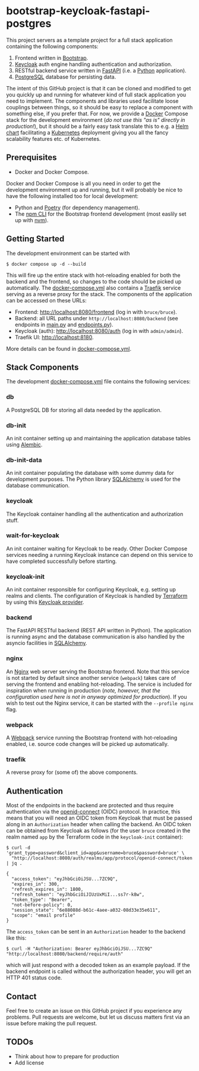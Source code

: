 # bootstrap-keycloak-fastapi-postgres

This project servers as a template project for a full stack application containing
the following components:
1. Frontend written in [Bootstrap](https://getbootstrap.com/).
2. [Keycloak](https://www.keycloak.org/) auth engine handling authentication
   and authorization.
3. RESTful backend service written in [FastAPI](https://fastapi.tiangolo.com/)
   (i.e. a [Python](https://www.python.org/) application).
4. [PostgreSQL](https://www.postgresql.org/) database for persisting data.

The intent of this GitHub project is that it can be cloned and modified to get you
quickly up and running for whatever kind of full stack application you need to
implement. The components and libraries used facilitate loose couplings between
things, so it should be easy to replace a component with something else, if you prefer
that. For now, we provide a [Docker](https://www.docker.com/) Compose stack for the
development environment (_do not use this "as is" directly in production!_), but it
should be a fairly easy task translate this to e.g. a [Helm chart](https://helm.sh/)
facilitating a [Kubernetes](https://kubernetes.io/) deployment giving you all the
fancy scalability features etc. of Kubernetes.

## Prerequisites

* Docker and Docker Compose.

Docker and Docker Compose is all you need in order to get the development environment
up and running, but it will probably be nice to have the following installed too for 
local development:
* Python and [Poetry](https://python-poetry.org/) (for dependency management).
* The [npm CLI](https://github.com/npm/cli) for the Bootstrap frontend development
  (most easlily set up with [nvm](https://github.com/nvm-sh/nvm)).

## Getting Started

The development environment can be started with
```
$ docker compose up -d --build
```

This will fire up the entire stack with hot-reloading enabled for both the backend
and the frontend, so changes to the code should be picked up automatically. The
[docker-compose.yml](docker-compose.yml) also contains a
[Traefik](https://traefik.io/traefik/) service serving as a reverse proxy for
the stack. The components of the application can be accessed on these URLs:
* Frontend: [http://localhost:8080/frontend](http://localhost:8080/frontend)
  (log in with `bruce/bruce`).
* Backend: all URL paths under `http://localhost:8080/backend` (see endpoints in
  [main.py](backend/backend/main.py) and
  [endpoints.py](backend/backend/endpoints.py)).
* Keycloak (auth): [http://localhost:8080/auth](http://localhost:8080/auth)
  (log in with `admin/admin`).
* Traefik UI: [http://localhost:8180](http://localhost:8180).

More details can be found in [docker-compose.yml](docker-compose.yml).

## Stack Components

The development [docker-compose.yml](docker-compose.yml) file contains the
following services:

### db
A PostgreSQL DB for storing all data needed by the application.

### db-init
An init container setting up and maintaining the application database tables
using [Alembic](https://alembic.sqlalchemy.org/en/latest/).

### db-init-data
An init container populating the database with some dummy data for
development purposes. The Python library
[SQLAlchemy](https://www.sqlalchemy.org/) is used for the database
communication.

### keycloak
The Keycloak container handling all the authentication and
authorization stuff.

### wait-for-keycloak
An init container waiting for Keycloak to be ready. Other Docker
Compose services needing a running Keycloak instance can depend on
this service to have completed successfully before starting.

### keycloak-init
An init container responsible for configuring Keycloak, e.g.
setting up realms and clients. The configuration of Keycloak is
handled by [Terraform](https://www.terraform.io/) by using this
[Keycloak provider](https://registry.terraform.io/providers/mrparkers/keycloak/latest/docs).

### backend
The FastAPI RESTful backend (REST API written in Python). The
application is running async and
the database communication is also handled by the asyncio facilities
in [SQLAlchemy](https://www.sqlalchemy.org/).

### nginx
An [Nginx](https://nginx.org/en/) web server serving the Bootstrap
frontend. Note that this service is not started by default since
another service (`webpack`) takes care of serving the frontend and
enabling hot-reloading. The service is included for inspiration when
running in production (_note, however, that the configuration used
here is not in anyway optimized for production_). If you wish to test
out the Nginx service, it can be started with the `--profile nginx`
flag.

### webpack
A [Webpack](https://webpack.js.org/) service running the Bootstrap
frontend with hot-reloading enabled, i.e. source code changes will
be picked up automatically.

### traefik
A reverse proxy for (some of) the above components. 

## Authentication

Most of the endpoints in the backend are protected and thus require
authentication via the
[openid-connect](https://auth0.com/docs/authenticate/protocols/openid-connect-protocol)
(OIDC) protocol. In practice, this means that you will need an OIDC token
from Keycloak that must be passed along in an `Authorization` header
when calling the backend. An OIDC token can be obtained from Keycloak as follows
(for the user `bruce` created in the realm named `app` by the Terraform code in
the `keycloak-init` container):
```
$ curl -d 'grant_type=password&client_id=app&username=bruce&password=bruce' \
  "http://localhost:8080/auth/realms/app/protocol/openid-connect/token | jq .

{
  "access_token": "eyJhbGciOiJSU...7ZC9Q",
  "expires_in": 300,
  "refresh_expires_in": 1800,
  "refresh_token": "eyJhbGciOiJIUzUxMiI...ss7r-k8w",
  "token_type": "Bearer",
  "not-before-policy": 0,
  "session_state": "6e88088d-b61c-4aee-a032-08d33e35e611",
  "scope": "email profile"
}
```
The `access_token` can be sent in an `Authorization` header to the backend
like this:
```
$ curl -H "Authorization: Bearer eyJhbGciOiJSU...7ZC9Q" "http://localhost:8080/backend/require/auth"
```
which will just respond with a decoded token as an example payload. If the backend
endpoint is called without the authorization header, you will get an HTTP 401
status code.

## Contact

Feel free to create an issue on this GitHub project if you experience any problems.
Pull requests are welcome, but let us discuss matters first via an issue before
making the pull request.

## TODOs
* Think about how to prepare for production
* Add license
